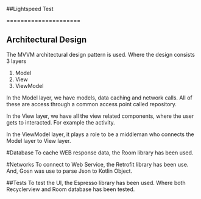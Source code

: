 ##Lightspeed Test

=====================


## Architectural Design
The MVVM architectural design pattern is used.
Where the design consists 3 layers
1. Model
2. View
3. ViewModel

In the Model layer, we have models, data caching and network calls. All of these are access through
a common access point called repository.

In the View layer, we have all the view related components, where the user gets to interacted. For
example the activity.

In the ViewModel layer, it plays a role to be a middleman who connects the Model layer to View layer.


#Database
To cache WEB response data, the Room library has been used.

#Networks
To connect to Web Service, the Retrofit library has been use. And, Gosn was use to parse Json 
to Kotlin Object.

##Tests
To test the UI, the Espresso library has been used. Where both Recyclerview and Room database has
been tested.



